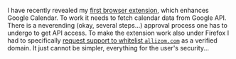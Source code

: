 I have recently revealed my [first browser extension](/journaling), which enhances Google Calendar. To work it needs to fetch calendar data from Google API. There is a neverending (okay, several steps...) approval process one has to undergo to get API access. To make the extension work also under Firefox I had to specifically [request support to whitelist `allizom.com`](https://discourse.mozilla.org/t/firefox-webextension-and-oauth-browser-identity-getredirecturl-with-google-resolved/42362) as a verified domain. It just cannot be simpler, everything for the user's security...
